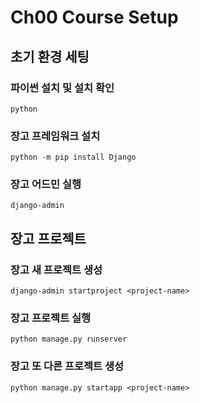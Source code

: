 # Ch00 Course Setup
## 초기 환경 세팅
### 파이썬 설치 및 설치 확인
```
python
```

### 장고 프레임워크 설치
```
python -m pip install Django
```

### 장고 어드민 실행
```
django-admin
```

## 장고 프로젝트
### 장고 새 프로젝트 생성
```
django-admin startproject <project-name>
```

### 장고 프로젝트 실행
```
python manage.py runserver
```

### 장고 또 다른 프로젝트 생성
```
python manage.py startapp <project-name>
```
